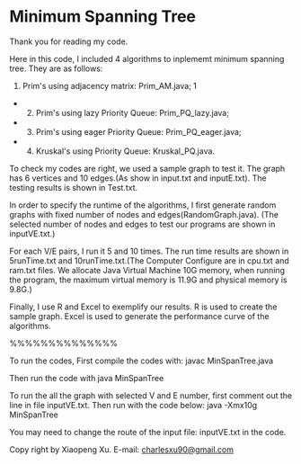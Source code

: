 Minimum Spanning Tree
================

Thank you for reading my code.

Here in this code, I included 4 algorithms to inplememt minimum spanning tree.
They are as follows:
1. Prim's using adjacency matrix: Prim_AM.java; 1
 * 2. Prim's using lazy Priority Queue: Prim_PQ_lazy.java;
 * 3. Prim's using eager Priority Queue: Prim_PQ_eager.java;
 * 4. Kruskal's using Priority Queue: Kruskal_PQ.java.

To check my codes are right, we used a sample graph to test it. The graph has 6 vertices and 10 edges.(As show in input.txt and inputE.txt). The testing results is shown in Test.txt.

In order to specify the runtime of the algorithms, I first generate random graphs with fixed number of nodes and edges(RandomGraph.java). (The selected number of nodes and edges to test our programs are shown in inputVE.txt.)

For each V/E pairs, I run it 5 and 10 times. The run time results are shown in 5runTime.txt and 10runTime.txt.(The Computer Configure are in cpu.txt and ram.txt files. We allocate Java Virtual Machine 10G memory, when running the program, the maximum virtual memory is 11.9G and physical memory is 9.8G.)

Finally, I use R and Excel to exemplify our results. R is used to create the sample graph. Excel is used to generate the performance curve of the algorithms.


%%%%%%%%%%%%%%

To run the codes, 
First compile the codes with:
javac MinSpanTree.java

Then run the code with
java MinSpanTree

To run the all the graph with selected V and E number, first comment out the line in file inputVE.txt. Then run with the code below:
java -Xmx10g MinSpanTree

You may need to change the route of the input file: inputVE.txt in the code.

Copy right by Xiaopeng Xu. E-mail: charlesxu90@gmail.com
